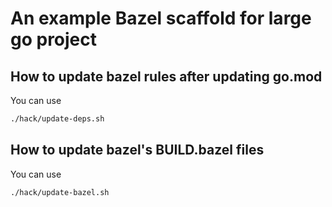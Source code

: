 # An example Bazel scaffold for large go project

## How to update bazel rules after updating go.mod

You can use

```bash
./hack/update-deps.sh
```

## How to update bazel's BUILD.bazel files

You can use

```bash
./hack/update-bazel.sh
```
